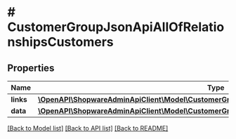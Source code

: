 # # CustomerGroupJsonApiAllOfRelationshipsCustomers

## Properties

Name | Type | Description | Notes
------------ | ------------- | ------------- | -------------
**links** | [**\OpenAPI\ShopwareAdminApiClient\Model\CustomerGroupJsonApiAllOfRelationshipsCustomersLinks**](CustomerGroupJsonApiAllOfRelationshipsCustomersLinks.md) |  | [optional]
**data** | [**\OpenAPI\ShopwareAdminApiClient\Model\CustomerGroupJsonApiAllOfRelationshipsCustomersData[]**](CustomerGroupJsonApiAllOfRelationshipsCustomersData.md) |  | [optional]

[[Back to Model list]](../../README.md#models) [[Back to API list]](../../README.md#endpoints) [[Back to README]](../../README.md)
